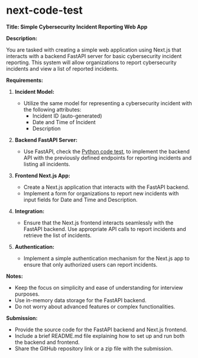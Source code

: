 # next-code-test

**Title: Simple Cybersecurity Incident Reporting Web App**

**Description:**

You are tasked with creating a simple web application using Next.js that interacts with a backend FastAPI server for basic cybersecurity incident reporting. This system will allow organizations to report cybersecurity incidents and view a list of reported incidents.

**Requirements:**

1. **Incident Model:**
   - Utilize the same model for representing a cybersecurity incident with the following attributes:
     - Incident ID (auto-generated)
     - Date and Time of Incident
     - Description

2. **Backend FastAPI Server:**
   - Use FastAPI, check the [Python code test](https://github.com/ByronLabs/python-code-test), to implement the backend API with the previously defined endpoints for reporting incidents and listing all incidents.

3. **Frontend Next.js App:**
   - Create a Next.js application that interacts with the FastAPI backend.
   - Implement a form for organizations to report new incidents with input fields for Date and Time and Description.

4. **Integration:**
   - Ensure that the Next.js frontend interacts seamlessly with the FastAPI backend. Use appropriate API calls to report incidents and retrieve the list of incidents.

5. **Authentication:**
   - Implement a simple authentication mechanism for the Next.js app to ensure that only authorized users can report incidents.


**Notes:**
- Keep the focus on simplicity and ease of understanding for interview purposes.
- Use in-memory data storage for the FastAPI backend.
- Do not worry about advanced features or complex functionalities.

**Submission:**
- Provide the source code for the FastAPI backend and Next.js frontend.
- Include a brief README.md file explaining how to set up and run both the backend and frontend.
- Share the GitHub repository link or a zip file with the submission.
